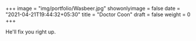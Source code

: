 +++
image = "img/portfolio/Wasbeer.jpg"
showonlyimage = false
date = "2021-04-21T19:44:32+05:30"
title = "Doctor Coon"
draft = false
weight = 0
+++

He'll fix you right up.